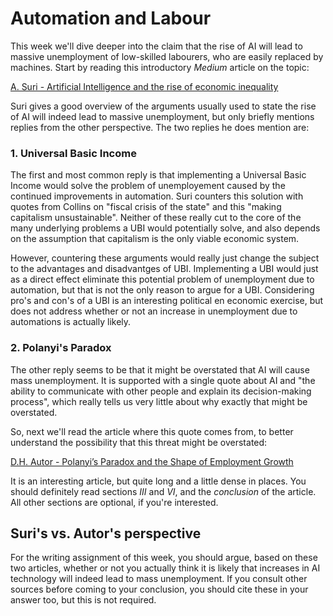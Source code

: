 
# Automation and Labour

This week we'll dive deeper into the claim that the rise of AI will lead to
massive unemployment of low-skilled labourers, who are easily replaced by
machines. Start by reading this introductory *Medium* article on the topic:

[A. Suri - Artificial Intelligence and the rise of economic inequality](https://towardsdatascience.com/artificial-intelligence-and-the-rise-of-economic-inequality-b9d81be58bec)

Suri gives a good overview of the arguments usually used to state the
rise of AI will indeed lead to massive unemployment, but only briefly
mentions replies from the other perspective. The two replies he does mention
are:

### 1. Universal Basic Income

The first and most common reply is that implementing a Universal Basic Income
would solve the problem of unemployement caused by the continued improvements
in automation. Suri counters this solution with quotes from Collins on "fiscal
crisis of the state" and this "making capitalism unsustainable". Neither of
these really cut to the core of the many underlying problems a UBI would
potentially solve, and also depends on the assumption that capitalism is the
only viable economic system.

However, countering these arguments would really just change the subject to
the advantages and disadvantges of UBI. Implementing a UBI would just as a
direct effect eliminate this potential problem of unemployment due to
automation, but that is not the only reason to argue for a UBI. Considering
pro's and con's of a UBI is an interesting political en economic exercise, but
does not address whether or not an increase in unemployment due to automations
is actually likely.

### 2. Polanyi's Paradox

The other reply seems to be that it might be overstated that AI will cause mass
unemployment. It is supported with a single quote about AI and "the ability to
communicate with other people and explain its decision-making process", which
really tells us very little about why exactly that might be overstated.

So, next we'll read the article where this quote comes from, to better
understand the possibility that this threat might be overstated:

[D.H. Autor - Polanyi’s Paradox and the Shape of Employment Growth](polanyis_paradox_2014.pdf)

It is an interesting article, but quite long and a little dense in places.
You should definitely read sections *III* and *VI*, and the *conclusion* of the
article. All other sections are optional, if you're interested.

## Suri's vs. Autor's perspective

For the writing assignment of this week, you should argue, based on these two
articles, whether or not you actually think it is likely that increases in AI
technology will indeed lead to mass unemployment. If you consult other
sources before coming to your conclusion, you should cite these in your answer
too, but this is not required.


